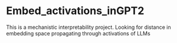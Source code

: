 # Embed_activations_inGPT2
This is a mechanistic interpretability project. Looking for distance in embedding space propagating through activations of LLMs

